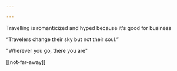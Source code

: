 ```yaml
---

---
```


Travelling is romanticized and hyped because it's good for business 

“Travelers change their sky but not their soul.”

"Wherever you go, there you are"

[[not-far-away]]

